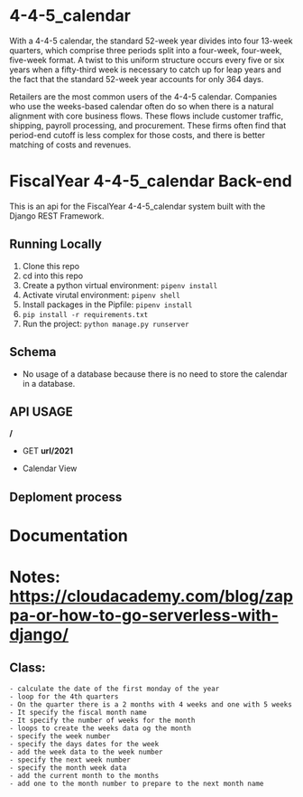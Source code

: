 # 4-4-5_calendar

With a 4-4-5 calendar, the standard 52-week year divides into four 13-week quarters, which comprise three periods split into a four-week, four-week, five-week format. A twist to this uniform structure occurs every five or six years when a fifty-third week is necessary to catch up for leap years and the fact that the standard 52-week year accounts for only 364 days.

Retailers are the most common users of the 4-4-5 calendar. Companies who use the weeks-based calendar often do so when there is a natural alignment with core business flows. These flows include customer traffic, shipping, payroll processing, and procurement. These firms often find that period-end cutoff is less complex for those costs, and there is better matching of costs and revenues.


# FiscalYear 4-4-5_calendar Back-end

This is an api for the  FiscalYear 4-4-5_calendar system built with the Django REST Framework.

## Running Locally

1. Clone this repo
1. cd into this repo
1. Create a python virtual environment: `pipenv install`
1. Activate virutal environment: `pipenv shell`
1. Install packages in the Pipfile: `pipenv install`
1. `pip install -r requirements.txt`
1. Run the project: `python manage.py runserver`

## Schema

* No usage of a database because there is no need to store the calendar in a database.

## API USAGE

**/<year>**

* GET
**url/2021**

* Calendar View
 

 ## Deploment process

 # Documentation


 # Notes: https://cloudacademy.com/blog/zappa-or-how-to-go-serverless-with-django/

 ## Class:
    - calculate the date of the first monday of the year
    - loop for the 4th quarters
    - On the quarter there is a 2 months with 4 weeks and one with 5 weeks
    - It specify the fiscal month name
    - It specify the number of weeks for the month
    - loops to create the weeks data og the month
    - specify the week number
    - specify the days dates for the week
    - add the week data to the week number
    - specify the next week number
    - specify the month week data
    - add the current month to the months
    - add one to the month number to prepare to the next month name
